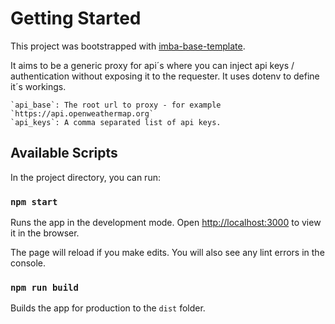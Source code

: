 # Getting Started

This project was bootstrapped with [imba-base-template](https://github.com/imba/imba-base-template).

It aims to be a generic proxy for api´s where you can inject api keys / authentication without exposing it to the requester. It uses dotenv to define it´s workings.

    `api_base`: The root url to proxy - for example `https://api.openweathermap.org`
    `api_keys`: A comma separated list of api keys.


## Available Scripts

In the project directory, you can run:

### `npm start`

Runs the app in the development mode.
Open [http://localhost:3000](http://localhost:3000) to view it in the browser.

The page will reload if you make edits.
You will also see any lint errors in the console.

### `npm run build`

Builds the app for production to the `dist` folder.